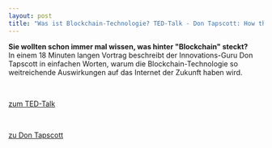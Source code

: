```yaml
---
layout: post
title: "Was ist Blockchain-Technologie? TED-Talk - Don Tapscott: How the blockchain is changing money and business"
---
```


**Sie wollten schon immer mal wissen, was hinter "Blockchain" steckt?**
<br>
In einem 18 Minuten langen Vortrag beschreibt der Innovations-Guru Don Tapscott in einfachen Worten, warum die Blockchain-Technologie so weitreichende Auswirkungen auf das Internet der Zukunft haben wird.

<br>

[zum TED-Talk](https://www.ted.com/talks/don_tapscott_how_the_blockchain_is_changing_money_and_business#t-18602)

<br>

[zu Don Tapscott](http://dontapscott.com/)

